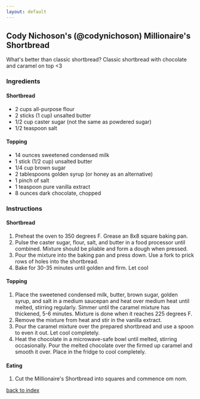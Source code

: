 ```yaml
---
layout: default
---
```


<!---
This is a comment. Note the triple dash to start, but double to end
-->

## Cody Nichoson's (@codynichoson) Millionaire's Shortbread
<!---
Put your name or github username somewhere
-->
What's better than classic shortbread? Classic shortbread with chocolate and caramel on top <3

### Ingredients
#### Shortbread
- 2 cups all-purpose flour
- 2 sticks (1 cup) unsalted butter
- 1/2 cup caster sugar (not the same as powdered sugar)
- 1/2 teaspoon salt
#### Topping
- 14 ounces sweetened condensed milk
- 1 stick (1/2 cup) unsalted butter
- 1/4 cup brown sugar
- 2 tablespoons golden syrup (or honey as an alternative)
- 1 pinch of salt
- 1 teaspoon pure vanilla extract
- 8 ounces dark chocolate, chopped

### Instructions
#### Shortbread
1. Preheat the oven to 350 degrees F. Grease an 8x8 square baking pan.
2. Pulse the caster sugar, flour, salt, and butter in a food processor until combined. Mixture should be pliable and form a dough when pressed.
3. Pour the mixture into the baking pan and press down. Use a fork to prick rows of holes into the shortbread.
4. Bake for 30-35 minutes until golden and firm. Let cool
#### Topping
1. Place the sweetened condensed milk, butter, brown sugar, golden syrup, and salt in a medium saucepan and heat over medium heat until melted, stirring regularly. Simmer until the caramel mixture has thickened, 5-6 minutes. Mixture is done when it reaches 225 degrees F.
2. Remove the mixture from heat and stir in the vanilla extract.
3. Pour the caramel mixture over the prepared shortbread and use a spoon to even it out. Let cool completely.
4. Heat the chocolate in a microwave-safe bowl until melted, stirring occasionally. Pour the melted chocolate over the firmed up caramel and smooth it over. Place in the fridge to cool completely.
#### Eating
1. Cut the Millionaire's Shortbread into squares and commence om nom.

<!--
Keep this link to return to the index
-->
[back to index](../)
